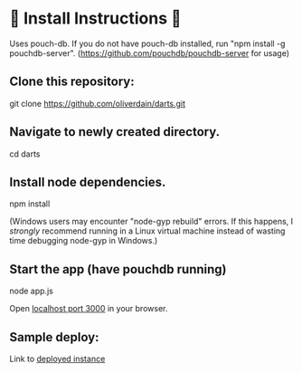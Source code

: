 #  :dart: Install Instructions  :dart:

Uses pouch-db. If you do not have pouch-db installed, run "npm install -g pouchdb-server". 
  (https://github.com/pouchdb/pouchdb-server for usage)


## Clone this repository:
  git clone https://github.com/oliverdain/darts.git

## Navigate to newly created directory.
 
cd darts

## Install node dependencies.

npm install

(Windows users may encounter "node-gyp rebuild" errors. If this happens, I *strongly* recommend running in a Linux virtual machine instead of wasting time debugging node-gyp in Windows.)

## Start the app (have pouchdb running) 
node app.js

Open [localhost port 3000](http://localhost:3000) in your browser.

## Sample deploy:
Link to [deployed instance](https://dartleague-waltdakind.c9users.io/)


